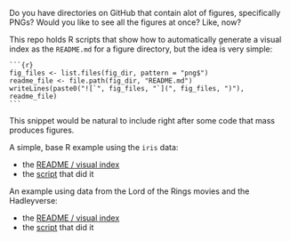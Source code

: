 Do you have directories on GitHub that contain alot of figures, specifically PNGs? Would you like to see all the figures at once? Like, now?

This repo holds R scripts that show how to automatically generate a visual index as the `README.md` for a figure directory, but the idea is very simple:

    ```{r}
    fig_files <- list.files(fig_dir, pattern = "png$")
    readme_file <- file.path(fig_dir, "README.md")
    writeLines(paste0("![`", fig_files, "`](", fig_files, ")"), readme_file)
    ```

This snippet would be natural to include right after some code that mass produces figures.

A simple, base R example using the `iris` data:

  * the [README / visual index](iris_figs)
  * the [script](using-iris-and-base.R) that did it
  
An example using data from the Lord of the Rings movies and the Hadleyverse:

  * the [README / visual index](lotr_figs)
  * the [script](using-lotr-and-hadleyverse.R) that did it